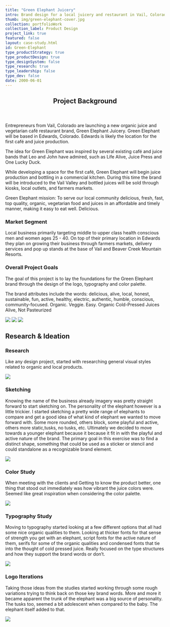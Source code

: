 ```yaml
---
title: "Green Elephant Juicery"
intro: Brand design for a local juicery and restaurant in Vail, Colorado.
thumb: img/green-elephant-cover.jpg
collection: portfolioWork
collection_label: Product Design
project_link: true
featured: false
layout: case-study.html
id: Green-Elephant
type_productStrategy: true
type_productDesign: true
type_designSystem: false
type_research: true
type_leadership: false
type_dev: false
date: 2000-06-01
---
```


<div class="Article-section">

<header>

<h2 class="Section-title">Project Background</h2>

</header>

Entrepreneurs from Vail, Colorado are launching a new organic juice and vegetarian café restaurant brand, Green Elephant Juicery. Green Elephant will be based in Edwards, Colorado. Edwards is likely the location for the first café and juice production.

The idea for Green Elephant was inspired by several existing café and juice bands that Leo and John have admired, such as Life Alive, Juice Press and One Lucky Duck.

While developing a space for the first café, Green Elephant will begin juice production and bottling in a commercial kitchen. During this time the brand will be introduced to the Vail Valley and bottled juices will be sold through kiosks, local outlets, and farmers markets.

Green Elephant mission: To serve our local community delicious, fresh, fast, top quality, organic, vegetarian food and juices in an affordable and timely manner, making it easy to eat well. Delicious.

### Market Segment

Local business primarily targeting middle to upper class health conscious men and women ages 25 - 40. On top of their primary location in Edwards they plan on growing their business through farmers markets, delivery services and pop up stands at the base of Vail and Beaver Creek Mountain Resorts.

### Overall Project Goals

The goal of this project is to lay the foundations for the Green Elephant brand through the design of the logo, typography and color palette.

The brand attributes include the words: delicious, alive, local, honest, sustainable, fun, active, healthy, electric, authentic, humble, conscious, community-focused. Organic. Veggie. Easy. Organic Cold-Pressed Juices Alive, Not Pasteurized

<div class="Article-image">
  <img class="u-centerBlock" src="/../../img/green-elephant/ge-logos.jpg" />
  <img class="u-centerBlock" src="/../../img/green-elephant/ge-guides.jpg" />
  <img class="u-centerBlock" src="/../../img/green-elephant/ge-usage.jpg" />
</div>

</div>

<div class="Article-section">

## Research & Ideation

### Research

Like any design project, started with researching general visual styles related to organic and local products.

<div class="Article-image u-padTopMd">
  <img class="u-centerBlock" src="/../../img/green-elephant/ge-research.jpg" />
</div>

### Sketching

Knowing the name of the business already imagery was pretty straight forward to start sketching on. The personality of the elephant however is a little trickier. I started sketching a pretty wide range of elephants to compare and get a good idea of what kind of elephant we wanted to move forward with. Some more rounded, others block, some playful and active, others more static,tusks, no tusks, etc. Ultimately we decided to move towards a younger elephant because it because it fit in with the playful and active nature of the brand. The primary goal in this exercise was to find a distinct shape, something that could be used as a sticker or stencil and could standalone as a recognizable brand element.

<div class="Article-image u-padTopMd">
  <img class="u-centerBlock" src="/../../img/green-elephant/ge-sketches.jpg" />
</div>

### Color Study

When meeting with the clients and Getting to know the product better, one thing that stood out immediately was how vibrant the juice colors were. Seemed like great inspiration when considering the color palette.

<div class="Article-image u-padTopMd">
  <img class="u-centerBlock" src="/../../img/green-elephant/ge-color.jpg" />
</div>

### Typography Study

Moving to typography started looking at a few different options that all had some nice organic qualities to them. Looking at thicker fonts for that sense of strength you get with an elephant, script fonts for the active nature of them, serifs for some of the organic qualities and condensed fonts that tie into the thought of cold pressed juice. Really focused on the type structures and how they support the brand words or don’t.

<div class="Article-image ">
  <img class="u-centerBlock" src="/../../img/green-elephant/ge-type.jpg" />
</div>

### Logo Iterations

Taking those ideas from the studies started working through some rough variations trying to think back on those key brand words. More and more it became apparent the trunk of the elephant was a big source of personality. The tusks too, seemed a bit adolescent when compared to the baby. The elephant itself added to that.

<div class="Article-image  u-padTopMd">
  <img class="u-centerBlock" src="/../../img/green-elephant/ge-logocleanup.jpg" />
</div>

</div>
